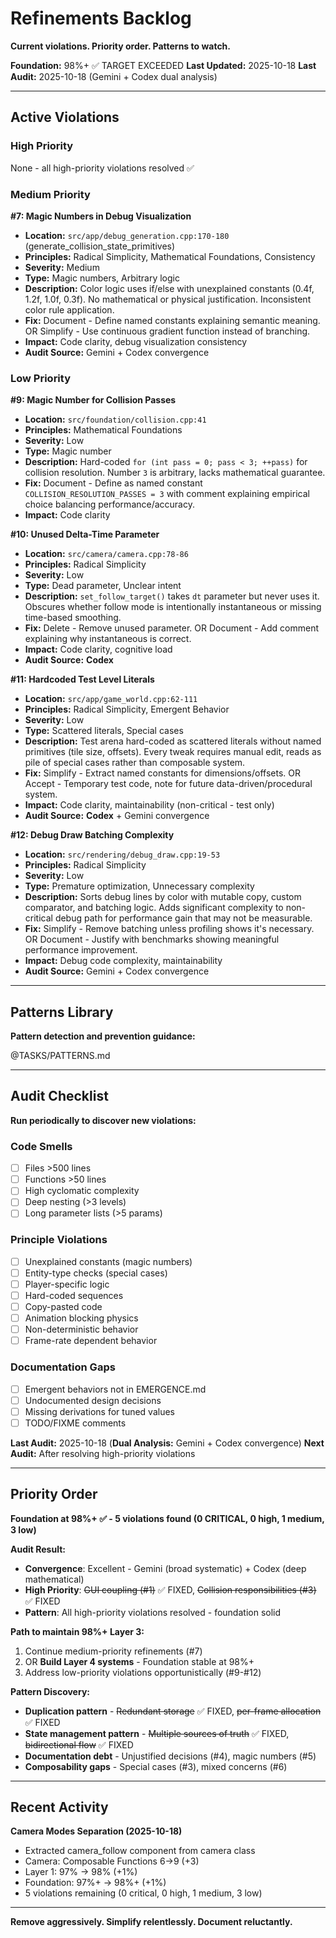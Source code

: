 # Refinements Backlog

**Current violations. Priority order. Patterns to watch.**

**Foundation:** 98%+ ✅ TARGET EXCEEDED
**Last Updated:** 2025-10-18
**Last Audit:** 2025-10-18 (Gemini + Codex dual analysis)

---

## Active Violations

### High Priority

None - all high-priority violations resolved ✅

### Medium Priority

**#7: Magic Numbers in Debug Visualization**
- **Location:** `src/app/debug_generation.cpp:170-180` (generate_collision_state_primitives)
- **Principles:** Radical Simplicity, Mathematical Foundations, Consistency
- **Severity:** Medium
- **Type:** Magic numbers, Arbitrary logic
- **Description:** Color logic uses if/else with unexplained constants (0.4f, 1.2f, 1.0f, 0.3f). No mathematical or physical justification. Inconsistent color rule application.
- **Fix:** Document - Define named constants explaining semantic meaning. OR Simplify - Use continuous gradient function instead of branching.
- **Impact:** Code clarity, debug visualization consistency
- **Audit Source:** Gemini + Codex convergence


### Low Priority

**#9: Magic Number for Collision Passes**
- **Location:** `src/foundation/collision.cpp:41`
- **Principles:** Mathematical Foundations
- **Severity:** Low
- **Type:** Magic number
- **Description:** Hard-coded `for (int pass = 0; pass < 3; ++pass)` for collision resolution. Number `3` is arbitrary, lacks mathematical guarantee.
- **Fix:** Document - Define as named constant `COLLISION_RESOLUTION_PASSES = 3` with comment explaining empirical choice balancing performance/accuracy.
- **Impact:** Code clarity

**#10: Unused Delta-Time Parameter**
- **Location:** `src/camera/camera.cpp:78-86`
- **Principles:** Radical Simplicity
- **Severity:** Low
- **Type:** Dead parameter, Unclear intent
- **Description:** `set_follow_target()` takes `dt` parameter but never uses it. Obscures whether follow mode is intentionally instantaneous or missing time-based smoothing.
- **Fix:** Delete - Remove unused parameter. OR Document - Add comment explaining why instantaneous is correct.
- **Impact:** Code clarity, cognitive load
- **Audit Source:** **Codex**

**#11: Hardcoded Test Level Literals**
- **Location:** `src/app/game_world.cpp:62-111`
- **Principles:** Radical Simplicity, Emergent Behavior
- **Severity:** Low
- **Type:** Scattered literals, Special cases
- **Description:** Test arena hard-coded as scattered literals without named primitives (tile size, offsets). Every tweak requires manual edit, reads as pile of special cases rather than composable system.
- **Fix:** Simplify - Extract named constants for dimensions/offsets. OR Accept - Temporary test code, note for future data-driven/procedural system.
- **Impact:** Code clarity, maintainability (non-critical - test only)
- **Audit Source:** **Codex** + Gemini convergence

**#12: Debug Draw Batching Complexity**
- **Location:** `src/rendering/debug_draw.cpp:19-53`
- **Principles:** Radical Simplicity
- **Severity:** Low
- **Type:** Premature optimization, Unnecessary complexity
- **Description:** Sorts debug lines by color with mutable copy, custom comparator, and batching logic. Adds significant complexity to non-critical debug path for performance gain that may not be measurable.
- **Fix:** Simplify - Remove batching unless profiling shows it's necessary. OR Document - Justify with benchmarks showing meaningful performance improvement.
- **Impact:** Debug code complexity, maintainability
- **Audit Source:** Gemini + Codex convergence

---

## Patterns Library

**Pattern detection and prevention guidance:**

@TASKS/PATTERNS.md

---

## Audit Checklist

**Run periodically to discover new violations:**

### Code Smells
- [ ] Files >500 lines
- [ ] Functions >50 lines
- [ ] High cyclomatic complexity
- [ ] Deep nesting (>3 levels)
- [ ] Long parameter lists (>5 params)

### Principle Violations
- [ ] Unexplained constants (magic numbers)
- [ ] Entity-type checks (special cases)
- [ ] Player-specific logic
- [ ] Hard-coded sequences
- [ ] Copy-pasted code
- [ ] Animation blocking physics
- [ ] Non-deterministic behavior
- [ ] Frame-rate dependent behavior

### Documentation Gaps
- [ ] Emergent behaviors not in EMERGENCE.md
- [ ] Undocumented design decisions
- [ ] Missing derivations for tuned values
- [ ] TODO/FIXME comments

**Last Audit:** 2025-10-18 (**Dual Analysis:** Gemini + Codex convergence)
**Next Audit:** After resolving high-priority violations

---

## Priority Order

**Foundation at 98%+ ✅ - 5 violations found (0 CRITICAL, 0 high, 1 medium, 3 low)**

**Audit Result:**
- **Convergence**: Excellent - Gemini (broad systematic) + Codex (deep mathematical)
- **High Priority**: ~~GUI coupling (#1)~~ ✅ FIXED, ~~Collision responsibilities (#3)~~ ✅ FIXED
- **Pattern**: All high-priority violations resolved - foundation solid

**Path to maintain 98%+ Layer 3:**
1. Continue medium-priority refinements (#7)
2. OR **Build Layer 4 systems** - Foundation stable at 98%+
3. Address low-priority violations opportunistically (#9-#12)

**Pattern Discovery:**
- **Duplication pattern** - ~~Redundant storage~~ ✅ FIXED, ~~per-frame allocation~~ ✅ FIXED
- **State management pattern** - ~~Multiple sources of truth~~ ✅ FIXED, ~~bidirectional flow~~ ✅ FIXED
- **Documentation debt** - Unjustified decisions (#4), magic numbers (#5)
- **Composability gaps** - Special cases (#3), mixed concerns (#6)

---

## Recent Activity

**Camera Modes Separation (2025-10-18)**
- Extracted camera_follow component from camera class
- Camera: Composable Functions 6→9 (+3)
- Layer 1: 97% → 98% (+1%)
- Foundation: 97%+ → 98%+ (+1%)
- 5 violations remaining (0 critical, 0 high, 1 medium, 3 low)

---

**Remove aggressively. Simplify relentlessly. Document reluctantly.**
